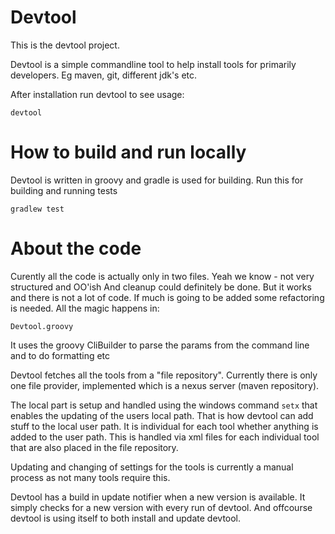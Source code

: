 # Devtool

This is the devtool project.

Devtool is a simple commandline tool to help install tools for primarily developers. Eg maven, git, different jdk's etc.

After installation run devtool to see usage:

    devtool

# How to build and run locally
Devtool is written in groovy and gradle is used for building.
Run this for building and running tests

    gradlew test

# About the code
Curently all the code is actually only in two files. Yeah we know - not very structured and OO'ish
And cleanup could definitely be done. But it works and there is not a lot of code. If much is going to be added
some refactoring is needed.
All the magic happens in:

    Devtool.groovy

It uses the groovy CliBuilder to parse the params from the command line and to do formatting etc

Devtool fetches all the tools from a "file repository". Currently there is only one file provider, implemented which is 
a nexus server (maven repository).

The local part is setup and handled using the windows command `setx` that enables the updating of the users
local path. That is how devtool can add stuff to the local user path.
It is individual for each tool whether anything is added to the user path. This is handled via
xml files for each individual tool that are also placed in the file repository.

Updating and changing of settings for the tools is currently a manual process as not many tools require this.

Devtool has a build in update notifier when a new version is available. It simply checks for a new version with every run of devtool.
And offcourse devtool is using itself to both install and update devtool.
